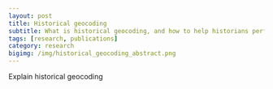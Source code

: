 ```yaml
---
layout: post
title: Historical geocoding
subtitle: What is historical geocoding, and how to help historians perform it
tags: [research, publications]
category: research
bigimg: /img/historical_geocoding_abstract.png
---
```


 Explain historical geocoding